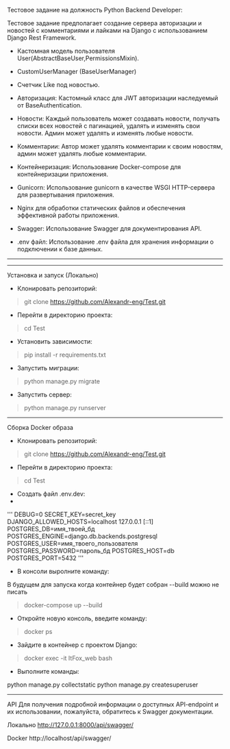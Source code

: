 

Тестовое задание на должность Python Backend Developer:



Тестовое задание предполагает создание сервера авторизации и новостей с комментариями и лайками на Django с использованием Django Rest Framework.


- Кастомная модель пользователя User(AbstractBaseUser,PermissionsMixin).

- CustomUserManager (BaseUserManager)

- Счетчик Like под новостью.

- Авторизация: Кастомный класс для JWT авторизации наследуемый от BaseAuthentication.


- Новости: Каждый пользователь может создавать новости, получать списки всех новостей с пагинацией, удалять и изменять свои новости. Админ может удалять и изменять любые новости.


- Комментарии: Автор может удалять комментарии к своим новостям, админ может удалять любые комментарии.


- Контейнеризация: Использование Docker-compose для контейнеризации приложения.


- Gunicorn: Использование gunicorn в качестве WSGI HTTP-сервера для развертывания приложения.


- Nginx для обработки статических файлов и обеспечения эффективной работы приложения.


- Swagger: Использование Swagger для документирования API.


- .env файл: Использование .env файла для хранения информации о подключении к базе данных.

---




  
---

Установка и запуск (Локально)

- Клонировать репозиторий:
>git clone https://github.com/Alexandr-eng/Test.git

- Перейти в директорию проекта:
>cd Test

- Установить зависимости:
>pip install -r requirements.txt

- Запустить миграции: 
>python manage.py migrate

- Запустить сервер:
>python manage.py runserver
___

Сборка Docker образа

- Клонировать репозиторий:
>git clone https://github.com/Alexandr-eng/Test.git

- Перейти в директорию проекта:
>cd Test

- Создать файл .env.dev:
- 
'''
DEBUG=0
SECRET_KEY=secret_key
DJANGO_ALLOWED_HOSTS=localhost 127.0.0.1 [::1]
POSTGRES_DB=имя_твоей_бд
POSTGRES_ENGINE=django.db.backends.postgresql
POSTGRES_USER=имя_твоего_пользователя
POSTGRES_PASSWORD=пароль_бд
POSTGRES_HOST=db
POSTGRES_PORT=5432
'''

- В консоли выролните команду:

В будущем для запуска когда контейнер будет собран  --build можно не писать
>docker-compose up --build

- Откройте новую консоль, введите команду:
>docker ps

- Зайдите в контейнер с проектом Django:
>docker exec -it ItFox_web bash

- Выполните команды:

python manage.py collectstatic
python manage.py createsuperuser


___

API
Для получения подробной информации о доступных API-endpoint и их
использовании, пожалуйста, обратитесь к Swagger документации.

Локально http://127.0.0.1:8000/api/swagger/

Docker http://localhost/api/swagger/



